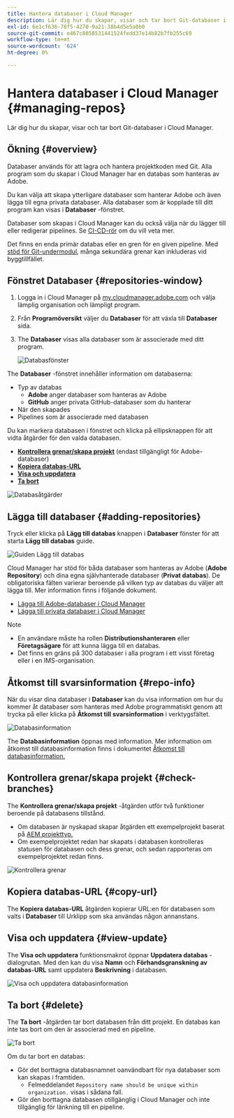 ```yaml
---
title: Hantera databaser i Cloud Manager
description: Lär dig hur du skapar, visar och tar bort Git-databaser i Cloud Manager.
exl-id: 6e1cf636-78f5-4270-9a21-38b4d5e5a0b0
source-git-commit: e467c8058531441524fedd37e14b82b7fb255c69
workflow-type: tm+mt
source-wordcount: '624'
ht-degree: 0%

---
```



# Hantera databaser i Cloud Manager {#managing-repos}

Lär dig hur du skapar, visar och tar bort Git-databaser i Cloud Manager.

## Ökning {#overview}

Databaser används för att lagra och hantera projektkoden med Git. Alla program som du skapar i Cloud Manager har en databas som hanteras av Adobe.

Du kan välja att skapa ytterligare databaser som hanterar Adobe och även lägga till egna privata databaser. Alla databaser som är kopplade till ditt program kan visas i **Databaser** -fönstret.

Databaser som skapas i Cloud Manager kan du också välja när du lägger till eller redigerar pipelines. Se [CI-CD-rör](/help/implementing/cloud-manager/configuring-pipelines/introduction-ci-cd-pipelines.md) om du vill veta mer.

Det finns en enda primär databas eller en gren för en given pipeline. Med [stöd för Git-undermodul,](git-submodules.md) många sekundära grenar kan inkluderas vid byggtillfället.

## Fönstret Databaser {#repositories-window}

1. Logga in i Cloud Manager på [my.cloudmanager.adobe.com](https://my.cloudmanager.adobe.com/) och välja lämplig organisation och lämpligt program.

1. Från **Programöversikt** väljer du **Databaser** för att växla till **Databaser** sida.

1. The **Databaser** visas alla databaser som är associerade med ditt program.

   ![Databasfönster](assets/repositories.png)

The **Databaser** -fönstret innehåller information om databaserna:

* Typ av databas
   * **Adobe** anger databaser som hanteras av Adobe
   * **GitHub** anger privata GitHub-databaser som du hanterar
* När den skapades
* Pipelines som är associerade med databasen

Du kan markera databasen i fönstret och klicka på ellipsknappen för att vidta åtgärder för den valda databasen.

* **[Kontrollera grenar/skapa projekt](#check-branches)** (endast tillgängligt för Adobe-databaser)
* **[Kopiera databas-URL](#copy-url)**
* **[Visa och uppdatera](#view-update)**
* **[Ta bort](#delete)**

![Databasåtgärder](assets/repository-actions.png)

## Lägga till databaser {#adding-repositories}

Tryck eller klicka på **Lägg till databas** knappen i **Databaser** fönster för att starta **Lägg till databas** guide.

![Guiden Lägg till databas](assets/add-repository-wizard.png)

Cloud Manager har stöd för båda databaser som hanteras av Adobe (**Adobe Repository**) och dina egna självhanterade databaser (**Privat databas**). De obligatoriska fälten varierar beroende på vilken typ av databas du väljer att lägga till. Mer information finns i följande dokument.

* [Lägga till Adobe-databaser i Cloud Manager](adobe-repositories.md)
* [Lägga till privata databaser i Cloud Manager](private-repositories.md)

>[!NOTE]
>
>* En användare måste ha rollen **Distributionshanteraren** eller **Företagsägare** för att kunna lägga till en databas.
>* Det finns en gräns på 300 databaser i alla program i ett visst företag eller i en IMS-organisation.

## Åtkomst till svarsinformation {#repo-info}

När du visar dina databaser i **Databaser** kan du visa information om hur du kommer åt databaser som hanteras med Adobe programmatiskt genom att trycka på eller klicka på **Åtkomst till svarsinformation** i verktygsfältet.

![Databasinformation](assets/repo-info.png)

The **Databasinformation** öppnas med information. Mer information om åtkomst till databasinformation finns i dokumentet [Åtkomst till databasinformation.](accessing-repos.md)

## Kontrollera grenar/skapa projekt {#check-branches}

The **Kontrollera grenar/skapa projekt** -åtgärden utför två funktioner beroende på databasens tillstånd.

* Om databasen är nyskapad skapar åtgärden ett exempelprojekt baserat på [AEM projekttyp.](https://experienceleague.adobe.com/en/docs/experience-manager-core-components/using/developing/archetype/overview)
* Om exempelprojektet redan har skapats i databasen kontrolleras statusen för databasen och dess grenar, och sedan rapporteras om exempelprojektet redan finns.

![Kontrollera grenar](assets/check-branches.png)

## Kopiera databas-URL {#copy-url}

The **Kopiera databas-URL** åtgärden kopierar URL:en för databasen som valts i **Databaser** till Urklipp som ska användas någon annanstans.

## Visa och uppdatera {#view-update}

The **Visa och uppdatera** funktionsmakrot öppnar **Uppdatera databas** -dialogrutan. Med den kan du visa **Namn** och **Förhandsgranskning av databas-URL** samt uppdatera **Beskrivning** i databasen.

![Visa och uppdatera databasinformation](assets/view-update.png)

## Ta bort {#delete}

The **Ta bort** -åtgärden tar bort databasen från ditt projekt. En databas kan inte tas bort om den är associerad med en pipeline.

![Ta bort](assets/delete.png)

Om du tar bort en databas:

* Gör det borttagna databasnamnet oanvändbart för nya databaser som kan skapas i framtiden.
   * Felmeddelandet `Repository name should be unique within organization.` visas i sådana fall.
* Gör den borttagna databasen otillgänglig i Cloud Manager och inte tillgänglig för länkning till en pipeline.
